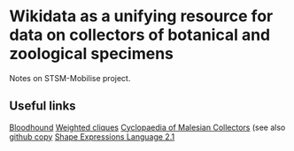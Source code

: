 # Wikidata as a unifying resource for data on collectors of botanical and zoological specimens

Notes on STSM-Mobilise project.
 

## Useful links

[Bloodhound](https://bloodhound-tracker.net)
[Weighted cliques](https://linen-baseball.glitch.me)
[Cyclopaedia of Malesian Collectors](http://www.nationaalherbarium.nl/FMCollectors/home.htm) (see also [github copy](https://github.com/rdmpage/cyclopaedia-malesian-collectors)
[Shape Expressions Language 2.1](http://shex.io/shex-semantics/)